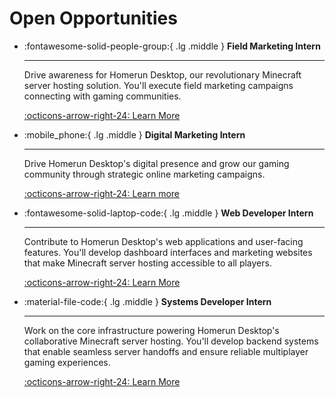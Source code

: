 # Open Opportunities

<div class="grid cards" markdown>

-   :fontawesome-solid-people-group:{ .lg .middle } __Field Marketing Intern__

    ---

    Drive awareness for Homerun Desktop, our revolutionary Minecraft server hosting solution. You'll execute field marketing campaigns connecting with gaming communities.

    [:octicons-arrow-right-24: Learn More](fall-internships/field-marketing.md)

-   :mobile_phone:{ .lg .middle } __Digital Marketing Intern__

    ---

    Drive Homerun Desktop's digital presence and grow our gaming community through strategic online marketing campaigns. 
   
    [:octicons-arrow-right-24: Learn more](fall-internships/digital-marketing.md)

-   :fontawesome-solid-laptop-code:{ .lg .middle } __Web Developer Intern__

    ---

    Contribute to Homerun Desktop's web applications and user-facing features. You'll develop dashboard interfaces and marketing websites that make Minecraft server hosting accessible to all players.

    [:octicons-arrow-right-24: Learn More](fall-internships/web-developer.md)

-   :material-file-code:{ .lg .middle } __Systems Developer Intern__

    ---

    Work on the core infrastructure powering Homerun Desktop's collaborative Minecraft server hosting. You'll develop backend systems that enable seamless server handoffs and ensure reliable multiplayer gaming experiences.

    [:octicons-arrow-right-24: Learn More](fall-internships/systems-developer.md)

</div>


<!-- 
<div class="jobs-grid">
  <div class="job-card">
    <h3>Digital Marketing</h3>
    <p>Part-time position</p>
    <a href="careers/digital-marketing-part-time/">View Details</a>
  </div>
  
  <div class="job-card">
    <h3>Field Marketing</h3>
    <p>Part-time position</p>
    <a href="careers/field-marketing-part-time/">View Details</a>
  </div>
  
  <div class="job-card">
    <h3>Web Developer</h3>
    <p>Part-time position</p>
    <a href="careers/web-developer-part-time/">View Details</a>
  </div>
  
  <div class="job-card">
    <h3>Systems Developer</h3>
    <p>Part-time position</p>
    <a href="careers/systems-developer-part-time/">View Details</a>
  </div>
</div> -->
